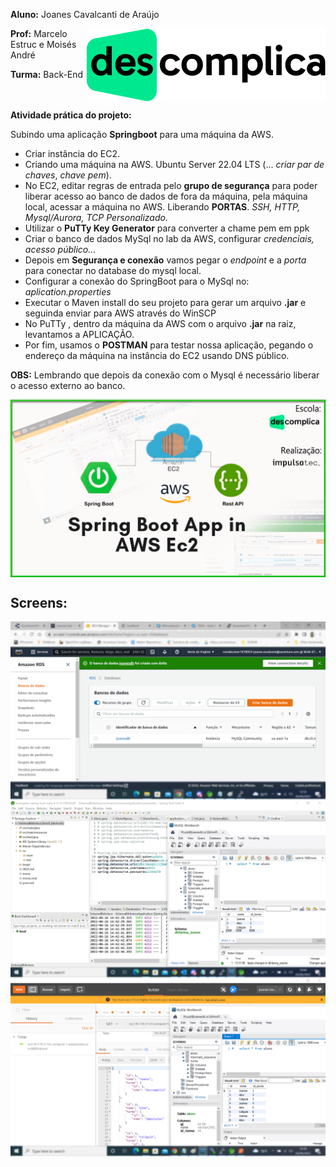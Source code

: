 **Aluno:** Joanes Cavalcanti de Araújo 

<img align="right" img src="https://github.com/JoanesAraujo/Joanes_Screenshot/blob/master/descomplica_logo/Logo_-_Descomplica.png">

**Prof:** Marcelo Estruc e Moisés André

**Turma:** Back-End
<br/><br/><br/>

**Atividade prática do projeto:**

Subindo uma aplicação **Springboot** para uma máquina da AWS.

- Criar instância do     EC2.
- Criando uma máquina na     AWS. Ubuntu Server 22.04 LTS (... *criar par de chaves*, *chave pem*).
- No EC2, editar regras     de entrada pelo **grupo de segurança** para poder liberar acesso ao     banco de dados de fora da máquina, pela máquina local, acessar a máquina     no AWS. Liberando **PORTAS**. *SSH, HTTP, Mysql/Aurora, TCP     Personalizado.*
- Utilizar o **PuTTy     Key Generator** para converter a chame pem em ppk
- Criar o banco de dados     MySql no lab da AWS, configurar *credenciais, acesso público...*
- Depois em **Segurança     e conexão** vamos pegar o *endpoint* e a *porta* para conectar     no database do mysql local.
- Configurar a conexão     do SpringBoot para o MySql no: *aplication.properties*
- Executar o Maven     install do seu projeto para gerar um arquivo **.jar** e seguinda enviar     para AWS através do WinSCP
- No PuTTy , dentro da     máquina da AWS com o arquivo **.jar** na raiz, levantamos a APLICAÇÃO.
- Por fim, usamos o **POSTMAN**     para testar nossa aplicação, pegando o endereço da máquina na instância do     EC2 usando DNS público.

**OBS:** Lembrando que depois da conexão com o Mysql é necessário liberar o acesso externo ao banco.

<img align="center" img src="1_Screens_do_projeto/capa.png">



## Screens:

<img align="center" img src="1_Screens_do_projeto/IMAGEM5.png">



<img align="center" img src="1_Screens_do_projeto/IMAGEM11_CONECTADO COM MYSQL LOCAL.png">



<img align="center" img src="1_Screens_do_projeto/IMAGEM16_ POSTMAN GET MYSQL.png">